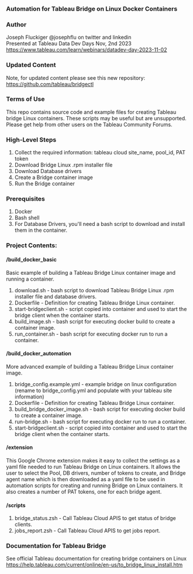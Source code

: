 
### Automation for Tableau Bridge on Linux Docker Containers

### Author
Joseph Fluckiger @josephflu on twitter and linkedin <br>
Presented at Tableau Data Dev Days Nov, 2nd 2023 <br>
https://www.tableau.com/learn/webinars/datadev-day-2023-11-02

### Updated Content
Note, for updated content please see this new repository: https://github.com/tableau/bridgectl

### Terms of Use
This repo contains source code and example files for creating Tableau bridge Linux containers.
These scripts may be useful but are unsupported. Please get help from other users on the Tableau Community Forums.

### High-Level Steps
1. Collect the required information: tableau cloud site_name, pool_id, PAT token
2. Download Bridge Linux .rpm installer file
3. Download Database drivers
4. Create a Bridge container image
5. Run the Bridge container


### Prerequisites
1. Docker
2. Bash shell
3. For Database Drivers, you'll need a bash script to download and install them in the container.


### Project Contents:
#### /build_docker_basic
Basic example of building a Tableau Bridge Linux container image and running a container.
1. download.sh - bash script to download Tableau Bridge Linux .rpm installer file and database drivers.
2. Dockerfile - Definition for creating Tableau Bridge Linux container.
3. start-bridgeclient.sh - script copied into container and used to start the bridge client when the container starts.
4. build_image.sh - bash script for executing docker build to create a container image.
5. run_container.sh - bash script for executing docker run to run a container.

#### /build_docker_automation
More advanced example of building a Tableau Bridge Linux container image.
1. bridge_config.example.yml - example bridge on linux configuration (rename to bridge_config.yml and populate with your tableau site information)
2. Dockerfile - Definition for creating Tableau Bridge Linux container.
3. build_bridge_docker_image.sh - bash script for executing docker build to create a container image.
4. run-bridge.sh - bash script for executing docker run to run a container.
5. start-bridgeclient.sh - script copied into container and used to start the bridge client when the container starts.

#### /extension
This Google Chrome extension makes it easy to collect the settings as a yaml file needed to run Tableau Bridge on Linux containers. It allows the user to select the Pool, DB drivers, number of tokens to create, and Bridge agent name which is then downloaded as a yaml file to be used in automation scripts for creating and running Bridge on Linux containers. It also creates a number of PAT tokens, one for each bridge agent.

#### /scripts
1. bridge_status.zsh - Call Tableau Cloud APIS to get status of bridge clients.
2. jobs_report.zsh - Call Tableau Cloud APIS to get jobs report.


### Documentation for Tableau Bridge
See official Tableau documentation for creating bridge containers on Linux
https://help.tableau.com/current/online/en-us/to_bridge_linux_install.htm

